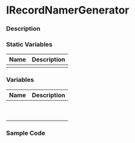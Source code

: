 # IRecordNamerGenerator

### Description





### Static Variables

| Name | Description |
| :--: | :---------: |
|      |             |



### Variables

| Name | Description |
| :--: | :---------: |
|      |             |
|      |             |
|      |             |
|      |             |
|      |             |
|      |             |
|      |             |
|      |             |
|      |             |



### Sample Code

```C#

```



